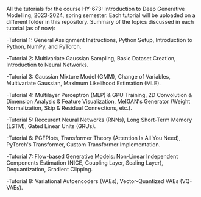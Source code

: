 All the tutorials for the course HY-673: Introduction to Deep Generative Modelling, 2023-2024, spring semester. Each tutorial will be uploaded on a different folder in this repository. Summary of the topics discussed in each tutorial (as of now):

-Tutorial 1: General Assignment Instructions, Python Setup, Introduction to Python, NumPy, and PyTorch.

-Tutorial 2: Multivariate Gaussian Sampling, Basic Dataset Creation, Introduction to Neural Networks.

-Tutorial 3: Gaussian Mixture Model (GMM), Change of Variables, Multivariate Gaussian, Maximum Likelihood Estimation (MLE).

-Tutorial 4: Multilayer Perceptron (MLP) & GPU Training, 2D Convolution & Dimension Analysis & Feature Visualization, MelGAN's Generator (Weight Normalization, Skip & Residual Connections, etc.).

-Tutorial 5: Reccurent Neural Networks (RNNs), Long Short-Term Memory (LSTM), Gated Linear Units (GRUs).

-Tutorial 6: PGFPlots, Transformer Theory (Attention Is All You Need), PyTorch's Transformer, Custom Transformer Implementation.

-Tutorial 7: Flow-based Generative Models: Non-Linear Independent Components Estimation (NICE, Coupling Layer, Scaling Layer), Dequantization, Gradient Clipping.

-Tutorial 8: Variational Autoencoders (VAEs), Vector-Quantized VAEs (VQ-VAEs).
